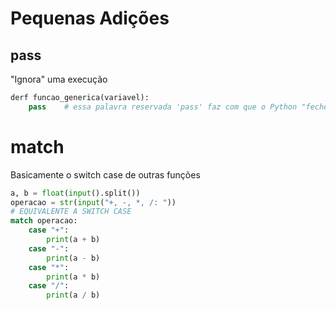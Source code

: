 # **Pequenas Adições**

## pass
"Ignora" uma execução
```Python
derf funcao_generica(variavel):
    pass    # essa palavra reservada 'pass' faz com que o Python "feche" a funcao
```

# match
Basicamente o switch case de outras funções
```Python
a, b = float(input().split())
operacao = str(input("+, -, *, /: "))
# EQUIVALENTE A SWITCH CASE
match operacao: 
    case "+":
        print(a + b)
    case "-":
        print(a - b)
    case "*":
        print(a * b)
    case "/":
        print(a / b)
```

